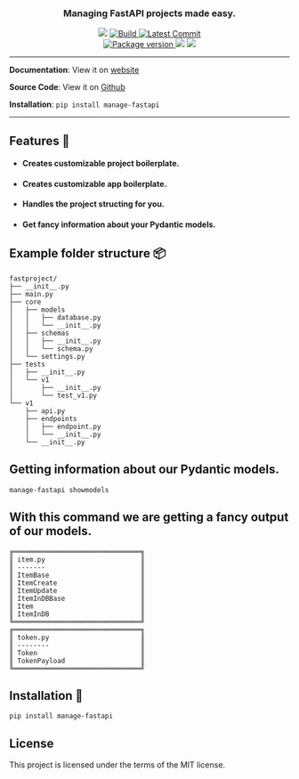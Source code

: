 

<h3 align="center">
    <strong>Managing FastAPI projects made easy.</strong>
</h3>
<p align="center">
<img src="https://img.shields.io/github/issues/ycd/manage-fastapi?style=for-the-badge">
<a href="https://github.com/ycd/manage-fastapi" target="_blank">
    <img src="https://img.shields.io/bitbucket/pr-raw/ycd/manage-fastapi?style=for-the-badge" alt="Build">
</a>
<a href="https://github.com/ycd/manage-fastapi" target="_blank">
    <img src="https://img.shields.io/github/last-commit/ycd/manage-fastapi?style=for-the-badge" alt="Latest Commit">
</a>
<br />
<a href="https://pypi.org/project/fastapi-utils" target="_blank">
    <img src="https://img.shields.io/pypi/v/manage-fastapi?style=for-the-badge" alt="Package version">
</a>
    <img src="https://img.shields.io/pypi/pyversions/manage-fastapi?style=for-the-badge">
    <img src="https://img.shields.io/github/license/ycd/manage-fastapi?style=for-the-badge">
</p>


---

**Documentation**: View it on [website](https://ycd.github.io/manage-fastapi/)

**Source Code**: View it on [Github](https://github.com/ycd/manage-fastapi/)

**Installation**: `pip install manage-fastapi`

---



##  Features 🚀

* #### Creates customizable **project boilerplate.**
* #### Creates customizable **app boilerplate.**
* #### Handles the project structing for you.
* #### Get fancy information about your Pydantic models.



## Example folder structure 📦
```
fastproject/
├── __init__.py
├── main.py
├── core
│   ├── models
│   │   ├── database.py
│   │   └── __init__.py
│   ├── schemas
│   │   ├── __init__.py
│   │   └── schema.py
│   └── settings.py
├── tests
│   ├── __init__.py
│   └── v1
│       ├── __init__.py
│       └── test_v1.py
└── v1
    ├── api.py
    ├── endpoints
    │   ├── endpoint.py
    │   └── __init__.py
    └── __init__.py
```

## Getting information about our Pydantic models.

```
manage-fastapi showmodels
```


## With this command we are getting a fancy output of our models.

```
╔════════════════════════════════╗
║ item.py                        ║
║ -------                        ║
║ ItemBase                       ║
║ ItemCreate                     ║
║ ItemUpdate                     ║
║ ItemInDBBase                   ║
║ Item                           ║
║ ItemInDB                       ║
╚════════════════════════════════╝
╔════════════════════════════════╗
║ token.py                       ║
║ --------                       ║
║ Token                          ║
║ TokenPayload                   ║
╚════════════════════════════════╝
```


## Installation 📌

`pip install manage-fastapi`


## License

This project is licensed under the terms of the MIT license.
